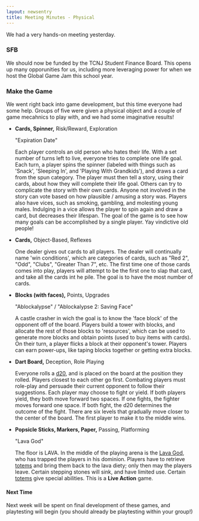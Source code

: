 ```yaml
---
layout: newsentry
title: Meeting Minutes - Physical
---
```


We had a very hands-on meeting yesterday.

### SFB
We should now be funded by the TCNJ Student Finance Board.  This opens up many opporunities for us, including more leveraging power for when we host the Global Game Jam this school year.

### Make the Game
We went right back into game development, but this time everyone had some help.  Groups of five were given a physical object and a couple of game mecahnics to play with, and we had some imaginative results!

* **Cards, Spinner,** Risk/Reward, Exploration
  
  "Expiration Date"
  
  Each player controls an old person who hates their life.  With a set number of turns left to live, everyone tries to complete one life goal.  Each turn, a player spins the spinner (labeled with things such as 'Snack', 'Sleeping In', and 'Playing With Grandkids'), and draws a card from the spun category.  The player must then tell a story, using their cards, about how they will complete their life goal.  Others can try to complicate the story with their own cards.  Anyone not involved in the story can vote based on how plausible / amusing a story was.  Players also have vices, such as smoking, gambling, and molesting young males.  Indulging in a vice allows the player to spin again and draw a card, but decreases their lifespan.  The goal of the game is to see how many goals can be accomplished by a single player.  Yay vindictive old people!

* **Cards,** Object-Based, Reflexes
  
  One dealer gives out cards to all players.  The dealer will continually name 'win conditions', which are categories of cards, such as "Red 2", "Odd", "Clubs", "Greater Than 7", etc.  The first time one of those cards comes into play, players will attempt to be the first one to slap that card, and take all the cards int he pile.  The goal is to have the most number of cards.

* **Blocks (with faces),** Points, Upgrades
  
  "Ablockalypse" / "Ablockalypse 2: Saving Face"
  
  A castle crasher in wich the goal is to know the 'face block' of the opponent off of the board.  Players build a tower with blocks, and allocate the rest of those blocks to 'resources', which can be used to generate more blocks and obtain points (used to buy items with cards).  On their turn, a player flicks a block at their opponent's tower.  Players can earn power-ups, like taping blocks together or getting extra blocks.

* **Dart Board,** Deception, Role Playing
  
  Everyone rolls a [d20](http://en.wikipedia.org/wiki/Icosahedron#Toys_and_Games), and is placed on the board at the position they rolled.  Players closest to each other go first.  Combating players must role-play and persuade their current opponent to follow their suggestions.  Each player may choose to fight or yield.  If both players yield, they both move forward two spaces.  If one fights, the fighter moves forward one space.  If both fight, the d20 determines the outcome of the fight.  There are six levels that gradually move closer to the center of the board.  The first player to make it to the middle wins.

* **Popsicle Sticks, Markers, Paper,** Passing, Platforming
  
  "Lava God"
  
  The floor is LAVA.  In the middle of the playing arena is the [Lava God](http://images3.wikia.nocookie.net/__cb20081206225912/cartoonnetwork/images/8/8a/Fred_Fredburger.gif), who has trapped the players in his dominion.  Players have to retrieve [totems](http://www.decibelmagazine.com/wp-content/uploads/2011/05/NachosBeef.jpg) and bring them back to the lava diety; only then may the players leave.  Certain stepping stones will sink, and have limited use.  Certain [totems](http://i.ytimg.com/vi/uL3ivJG6TfQ/0.jpg) give special abilities.  This is a **Live Action** game.


#### Next Time
Next week will be spent on final development of these games, and playtesting will begin (you should already be playtesting within your group!)